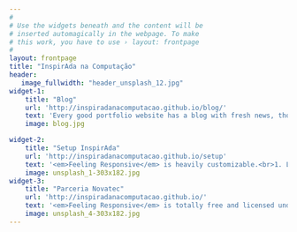 ```yaml
---
#
# Use the widgets beneath and the content will be
# inserted automagically in the webpage. To make
# this work, you have to use › layout: frontpage
#
layout: frontpage
title: "InspirAda na Computação"
header:
   image_fullwidth: "header_unsplash_12.jpg"
widget-1:
    title: "Blog"
    url: 'http://inspiradanacomputacao.github.io/blog/'
    text: 'Every good portfolio website has a blog with fresh news, thoughts and develop&shy;ments of your activities. <em>Feeling Responsive</em> offers you a fully functional blog with an archive page to give readers a quick overview of all your posts.'
    image: blog.jpg

widget-2:
    title: "Setup InspirAda"
    url: 'http://inspiradanacomputacao.github.io/setup'
    text: '<em>Feeling Responsive</em> is heavily customizable.<br>1. Language-Support :)<br>2. Optimized for speed and it&#39;s responsive.<br>3. Built on <a href="http://inspiradanacomputacao.github.io/setup">Foundation Framework</a>.<br>4. Seven different Headers.<br>5. Customizable navigation, footer,...'
    image: unsplash_1-303x182.jpg
widget-3:
    title: "Parceria Novatec"
    url: 'http://inspiradanacomputacao.github.io/'
    text: '<em>Feeling Responsive</em> is totally free and licensed under the MIT License. Make it your own and do with it what you want. Grab your copy or clone it at GitHub and start your website with it. Then tell me via Twitter <a href="#"></a>.'
    image: unsplash_4-303x182.jpg
---
```


<!-- video: '<a href="#" data-reveal-id="videoModal"><img src="http://phlow.github.io/feeling-responsive/images/start-video-feeling-responsive-302x182.jpg" width="302" height="182" alt=""></a>' -->

<!-- <div id="videoModal" class="reveal-modal large" data-reveal=""> 
  <div class="flex-video widescreen vimeo" style="display: block;">
    <iframe width="1280" height="720" src="https://www.youtube.com/embed/3b5zCFSmVvU" frameborder="0" allowfullscreen></iframe>
  </div>
  <a class="close-reveal-modal">&#215;</a>
</div> -->